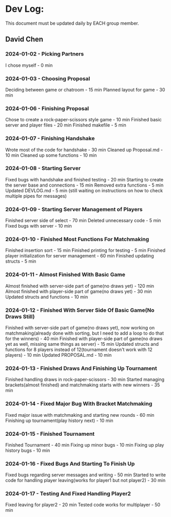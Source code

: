 # Dev Log:

This document must be updated daily by EACH group member.

## David Chen

### 2024-01-02 - Picking Partners
I chose myself - 0 min

### 2024-01-03 - Choosing Proposal
Deciding between game or chatroom - 15 min
Planned layout for game - 30 min

### 2024-01-06 - Finishing Proposal
Chose to create a rock-paper-scissors style game - 10 min
Finished basic server and player files - 20 min
Finished makefile - 5 min

### 2024-01-07 - Finishing Handshake
Wrote most of the code for handshake - 30 min
Cleaned up Proposal.md - 10 min
Cleaned up some functions - 10 min

### 2024-01-08 - Starting Server
Fixed bugs with handshake and finished testing - 20 min
Starting to create the server base and connections - 15 min
Removed extra functions - 5 min
Updated DEVLOG.md - 5 min
(still waiting on instructions on how to check multiple pipes for messages)


### 2024-01-09 - Starting Server Management of Players
Finished server side of select - 70 min
Deleted unnecessary code - 5 min
Fixed bugs with server - 10 min


### 2024-01-10 - Finished Most Functions For Matchmaking
Finished insertion sort - 15 min
Finished printing for testing - 5 min
Finished player initialization for server management - 60 min
Finished updating structs - 5 min


### 2024-01-11 - Almost Finished With Basic Game
Almost finished with server-side part of game(no draws yet) - 120 min
Almost finished with player-side part of game(no draws yet) - 30 min
Updated structs and functions - 10 min

### 2024-01-12 - Finished With Server Side Of Basic Game(No Draws Still)
Finished with server-side part of game(no draws yet), now working on matchmaking(already done with sorting, but I need to add a loop to do that for the winners) - 40 min
Finished with player-side part of game(no draws yet as well, missing same things as server) - 15 min
Updated structs and functions for 8 players instead of 12(tournament doesn't work with 12 players) - 10 min
Updated PROPOSAL.md - 10 min


### 2024-01-13 - Finished Draws And Finishing Up Tournament
Finished handling draws in rock-paper-scissors - 30 min
Started managing brackets(almost finished) and matchmaking starts with new winners - 35 min


### 2024-01-14 - Fixed Major Bug With Bracket Matchmaking
Fixed major issue with matchmaking and starting new rounds - 60 min
Finishing up tournament(play history next) - 10 min

### 2024-01-15 - Finished Tournament
Finished Tournament - 40 min
Fixing up minor bugs - 10 min
Fixing up play history bugs - 10 min

### 2024-01-16 - Fixed Bugs And Starting To Finish Up
Fixed bugs regarding server messages and writing - 50 min
Started to write code for handling player leaving(works for player1 but not player2) - 30 min


### 2024-01-17 - Testing And Fixed Handling Player2
Fixed leaving for player2 - 20 min
Tested code works for multiplayer - 50 min